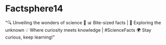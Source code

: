 # Factsphere14
"🔍 Unveiling the wonders of science 🌌 📊 Bite-sized facts | 🌱 Exploring the unknown 💡 Where curiosity meets knowledge | #ScienceFacts 🌍 Stay curious, keep learning!"
